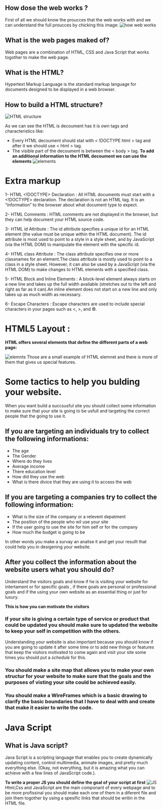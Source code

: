 ## How dose the web works ?
First of all we should know the proucces that the web works with and we can understand the full proucces by chicking this image:
![how web works](https://academind.com/static/136dd1f4e2fc0a5bf15e3a2174e64bc8/e5166/how-the-web-works-big-picture.jpg)

## What is the web pages maked of?
Web pages are a combination of HTML, CSS and Java Script that works togother to make the web page.

## What is the HTML?
Hypertext Markup Language is the standard markup language for documents designed to be displayed in a web browser.

## How to build a HTML structure?
![HTML structure](https://www.oreilly.com/library/view/learning-web-design/9781449337513/httpatomoreillycomsourceoreillyimages2257981.png)

As we can see the HTML is decoument has it is own tags and characteristics like:

* Every HTML decoument should stat with < !DOCTYPE html > tag and after it we should use < html > tag.
* The visible part of the decoument is between the < body > tag. **To add an additional information to the HTML decoument we can use the elements**
![elements](https://www.static-contents.youth4work.com/university/Documents/Colleges/attache/sm/e36800a7-33b3-4f7c-b8af-991f908739ca.png)

# Extra markup
1- HTML <!DOCTYPE> Declaration : All HTML documents must start with a <!DOCTYPE> declaration. The declaration is not an HTML tag. It is an “information” to the browser about what document type to expect.

2- HTML Comments : HTML comments are not displayed in the browser, but they can help document your HTML source code.

3- HTML id Attribute : The id attribute specifies a unique id for an HTML element (the value must be unique within the HTML document). The id attribute is most used to point to a style in a style sheet, and by JavaScript (via the HTML DOM) to manipulate the element with the specific id.

4- HTML class Attribute : The class attribute specifies one or more classnames for an element.The class attribute is mostly used to point to a class in a style sheet. However, it can also be used by a JavaScript (via the HTML DOM) to make changes to HTML elements with a specified class.

5- HTML Block and Inline Elements : A block-level element always starts on a new line and takes up the full width available (stretches out to the left and right as far as it can).An inline element does not start on a new line and only takes up as much width as necessary.

6- Escape Characters : Escape characters are used to include special characters in your pages such as <, >, and ©.

# HTML5 Layout :
**HTML offers several elements that define the different parts of a web page:**

![elemnts](https://codebridgeplus.com/wp-content/uploads/html-semantic.jpg)
Those are a small example of HTML elemnet and there is more of them that gives us special features.

# Some tactics to help you bulding your website.
When you want build a succsusful site you should collect some information to make sure that your site is going to be usfull and targeting the correct people that the going to use it.

## If you are targeting an individuals try to collect the following informations:

* The age
* The Gender
* Where do they lives
* Average income
* There education level
* How did they use the web
* What is there divice that they are using it to access the web

## If you are targeting a companies try to collect the following information:
* What is the size of the company or a relevent depatment
* The position of the people who wil use your site
* If the user going to use the site for him self or for the company
* How much the budget is going to be

In other words you make a survay an analise it and get your resullt that could help you in desigening your website.

## After you collect the information about the website users what you should do?
Understand the visitors goals and know if he is visiting your website for intertament or for specific goals , if there goals are personal or professional goals and if the using your own website as an essential thing or just for luxury.

**This is how you can motivate the visitors**

### If your site is giving a certain type of service or product that could be updated you should make sure to updated the website to keep your self in competition with the others.

Understanding your website is also important because you should know if you are going to update it after some time or to add new things or features that keep the visitors motivated to come again and visit your site some times you should put a *schedule* for this.

### You should make a site map that allows you to make your own structur for your website to make sure that the goals and the purposes of visting your site could be achieved easily.
### You should make a WireFrames which is a basic drawing to clarify the basic boundaries that I have to deal with and create that make it easier to write the code.

# Java Script
## What is Java script?
Java Script is a scripting language that enables you to create dynamically updating content, control multimedia, animate images, and pretty much everything else. (Okay, not everything, but it is amazing what you can achieve with a few lines of JavaScript code.).

**To write a proper JS you should define the goal of your script at first**
![JS](https://learnworthy.net/wp-content/uploads/2019/08/How-To-Learn-JavaScript-Quickly.jpg)
Html,Css and JavaScript are the main componant of every webpage and to be more profissinal you should make each one of them in a diferent file and join them togother by using a spesific links that should be writin in the HTML file.

